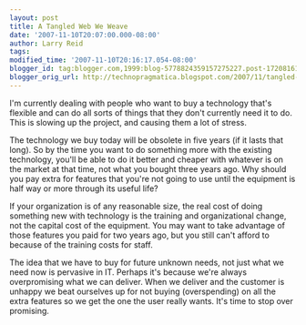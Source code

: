 ```yaml
---
layout: post
title: A Tangled Web We Weave
date: '2007-11-10T20:07:00.000-08:00'
author: Larry Reid
tags: 
modified_time: '2007-11-10T20:16:17.054-08:00'
blogger_id: tag:blogger.com,1999:blog-5778824359157275227.post-1720816121981854639
blogger_orig_url: http://technopragmatica.blogspot.com/2007/11/tangled-web-we-weave.html
---
```


I'm currently dealing with people who want to buy a technology that's
flexible and can do all sorts of things that they don't currently need
it to do. This is slowing up the project, and causing them a lot of
stress.  
  
The technology we buy today will be obsolete in five years (if it lasts
that long). So by the time you want to do something more with the
existing technology, you'll be able to do it better and cheaper with
whatever is on the market at that time, not what you bought three years
ago. Why should you pay extra for features that you're not going to use
until the equipment is half way or more through its useful life?  
  
If your organization is of any reasonable size, the real cost of doing
something new with technology is the training and organizational change,
not the capital cost of the equipment. You may want to take advantage of
those features you paid for two years ago, but you still can't afford to
because of the training costs for staff.  
  
The idea that we have to buy for future unknown needs, not just what we
need now is pervasive in IT. Perhaps it's because we're always
overpromising what we can deliver. When we deliver and the customer is
unhappy we beat ourselves up for not buying (overspending) on all the
extra features so we get the one the user really wants. It's time to
stop over promising.

